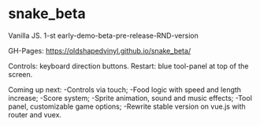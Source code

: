 # snake_beta
Vanilla JS. 1-st early-demo-beta-pre-release-RND-version

GH-Pages:
https://oldshapedvinyl.github.io/snake_beta/

Controls: keyboard direction buttons.
Restart: blue tool-panel at top of the screen.

Coming up next:
-Controls via touch;
-Food logic with speed and length increase;
-Score system;
-Sprite animation, sound and music effects;
-Tool panel, customizable game options;
-Rewrite stable version on vue.js with router and vuex.
